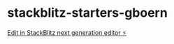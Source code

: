 # stackblitz-starters-gboern

[Edit in StackBlitz next generation editor ⚡️](https://stackblitz.com/~/github.com/dhananjay431/stackblitz-starters-gboern)